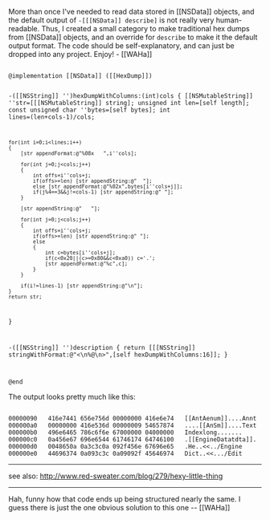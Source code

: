 More than once I've needed to read data stored in [[NSData]] objects, and the default output of <code>-[[[NSData]] describe]</code> is not really very human-readable. Thus, I created a small category to make traditional hex dumps from [[NSData]] objects, and an override for <code>describe</code> to make it the default output format. The code should be self-explanatory, and can just be dropped into any project. Enjoy! - [[WAHa]]


<code>
@implementation [[NSData]] ([[HexDump]])

-([[NSString]] '')hexDumpWithColumns:(int)cols
{
	[[NSMutableString]] ''str=[[[NSMutableString]] string];
	unsigned int len=[self length];
	const unsigned char ''bytes=[self bytes];
	int lines=(len+cols-1)/cols;

	for(int i=0;i<lines;i++)
	{
		[str appendFormat:@"%08x   ",i''cols];

		for(int j=0;j<cols;j++)
		{
			int offs=i''cols+j;
			if(offs>=len) [str appendString:@"  "];
			else [str appendFormat:@"%02x",bytes[i''cols+j]];
			if(j%4==3&&j!=cols-1) [str appendString:@" "];
		}

		[str appendString:@"   "];

		for(int j=0;j<cols;j++)
		{
			int offs=i''cols+j;
			if(offs>=len) [str appendString:@" "];
			else
			{
				int c=bytes[i''cols+j];
				if(c<0x20||(c>=0x80&&c<0xa0)) c='.';
				[str appendFormat:@"%c",c];
			}
		}

		if(i!=lines-1) [str appendString:@"\n"];
	}
	return str;
}

-([[NSString]] '')description { return [[[NSString]] stringWithFormat:@"<\n%@\n>",[self hexDumpWithColumns:16]]; }

@end
</code>

The output looks pretty much like this:

<code>
00000090   416e7441 656e756d 00000000 416e6e74   [[AntAenum]]....Annt
000000a0   00000000 416e536d 00000009 54657874   ....[[AnSm]]....Text
000000b0   496e6465 786c6f6e 67000000 04000000   Indexlong.......
000000c0   0a456e67 696e6544 61746174 64746100   .[[EngineDatatdta]].
000000d0   0048650a 0a3c3c0a 092f456e 67696e65   .He..<<../Engine
000000e0   44696374 0a093c3c 0a09092f 45646974   Dict..<<.../Edit
</code>

----

see also: http://www.red-sweater.com/blog/279/hexy-little-thing

----

Hah, funny how that code ends up being structured nearly the same. I guess there is just the one obvious solution to this one -- [[WAHa]]